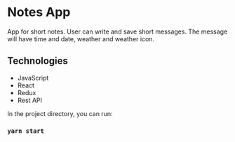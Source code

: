 # Notes App

App for short notes. User can write and save short messages. 
The message will have time and date, weather and weather icon.

## Technologies
* JavaScript
* React
* Redux
* Rest API

In the project directory, you can run:

### `yarn start`
